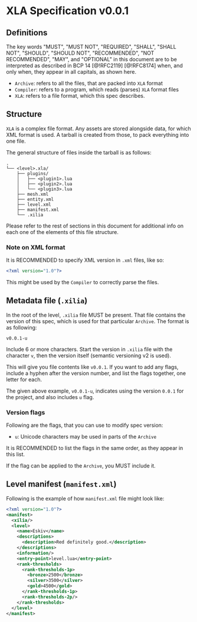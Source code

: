 # XLA Specification v0.0.1


## Definitions

The key words "MUST", "MUST NOT", "REQUIRED", "SHALL", "SHALL NOT", "SHOULD",
"SHOULD NOT", "RECOMMENDED", "NOT RECOMMENDED", "MAY", and "OPTIONAL" in this
document are to be interpreted as described in BCP 14 [@!RFC2119] [@!RFC8174]
when, and only when, they appear in all capitals, as shown here.

- `Archive`: refers to all the files, that are packed into `XLA` format
- `Compiler`: refers to a program, which reads (parses) `XLA` format files
- `XLA`: refers to a file format, which this spec describes.


## Structure

`XLA` is a complex file format.
Any assets are stored alongside data, for which XML format is used.
A tarball is created from those, to pack everything into one file.

The general structure of files inside the tarball is as follows:

```
.
└── <level>.xla/
    ├── plugins/
    │   ├── <plugin1>.lua
    │   ├── <plugin2>.lua
    │   └── <plugin3>.lua
    ├── mesh.xml
    ├── entity.xml
    ├── level.xml
    ├── manifest.xml
    └── .xilia
```

Please refer to the rest of sections in this document for additional info
on each one of the elements of this file structure.

### Note on XML format

It is RECOMMENDED to specify XML version in `.xml` files, like so:

```xml
<?xml version="1.0"?>
```

This might be used by the `Compiler` to correctly parse the files.


## Metadata file (`.xilia`)

In the root of the level, `.xilia` file MUST be present.
That file contains the version of this spec, which is used for that
particular `Archive`. The format is as following:

```
v0.0.1-u
```

Include 6 or more characters. Start the version in `.xilia` file with
the character `v`, then the version itself (semantic versioning v2 is used).

This will give you file contents like `v0.0.1`. If you want to add any flags,
include a hyphen after the version number, and list the flags together, one
letter for each.

The given above example, `v0.0.1-u`, indicates using the version `0.0.1` for
the project, and also includes `u` flag.

### Version flags

Following are the flags, that you can use to modify spec version:
 - `u`: Unicode characters may be used in parts of the `Archive`

It is RECOMMENDED to list the flags in the same order, as they appear in
this list.

If the flag can be applied to the `Archive`, you MUST include it.


## Level manifest (`manifest.xml`)

Following is the example of how `manifest.xml` file might look like:

```xml
<?xml version="1.0"?>
<manifest>
  <xilia/>
  <level>
    <name>Eskiv</name>
    <descriptions>
      <description>Red definitely good.</description>
    </descriptions>
    <information/>
    <entry-point>level.lua</entry-point>
    <rank-thresholds>
      <rank-thresholds-1p>
        <bronze>2500</bronze>
        <silver>3500</silver>
        <gold>4500</gold>
      </rank-thresholds-1p>
      <rank-thresholds-2p/>
    </rank-thresholds>
  </level>
</manifest>
```
